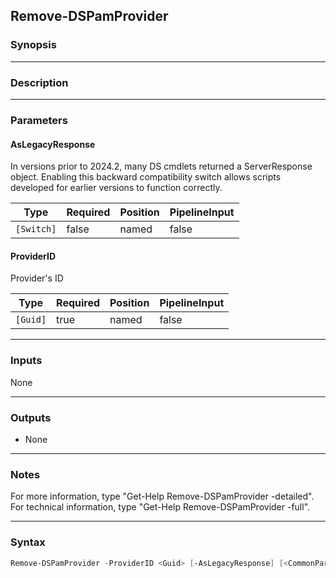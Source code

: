 Remove-DSPamProvider
--------------------

### Synopsis

---

### Description

---

### Parameters
#### **AsLegacyResponse**
In versions prior to 2024.2, many DS cmdlets returned a ServerResponse object. Enabling this backward compatibility switch allows scripts developed for earlier versions to function correctly.

|Type      |Required|Position|PipelineInput|
|----------|--------|--------|-------------|
|`[Switch]`|false   |named   |false        |

#### **ProviderID**
Provider's ID

|Type    |Required|Position|PipelineInput|
|--------|--------|--------|-------------|
|`[Guid]`|true    |named   |false        |

---

### Inputs
None

---

### Outputs
* None

---

### Notes
For more information, type "Get-Help Remove-DSPamProvider -detailed". For technical information, type "Get-Help Remove-DSPamProvider -full".

---

### Syntax
```PowerShell
Remove-DSPamProvider -ProviderID <Guid> [-AsLegacyResponse] [<CommonParameters>]
```
